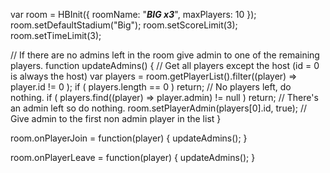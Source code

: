 var room = HBInit({ roomName: "***BIG x3***", maxPlayers: 10 });
room.setDefaultStadium("Big");
room.setScoreLimit(3);
room.setTimeLimit(3);

// If there are no admins left in the room give admin to one of the remaining players.
function updateAdmins() { 
  // Get all players except the host (id = 0 is always the host)
  var players = room.getPlayerList().filter((player) => player.id != 0 );
  if ( players.length == 0 ) return; // No players left, do nothing.
  if ( players.find((player) => player.admin) != null ) return; // There's an admin left so do nothing.
  room.setPlayerAdmin(players[0].id, true); // Give admin to the first non admin player in the list
}

room.onPlayerJoin = function(player) {
  updateAdmins();
}

room.onPlayerLeave = function(player) {
  updateAdmins();
}
